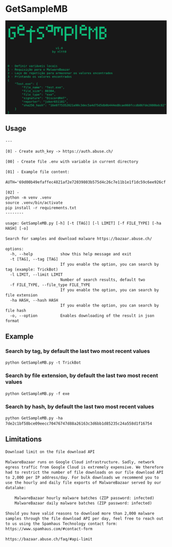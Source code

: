 # GetSampleMB

![](GetSampleMB.png)

## Usage

```
---

[0] - Create auth_key -> https://auth.abuse.ch/

[00] - Create file .env with variable in current directory 

[01] - Example file content:
  AUTH='69d00b49efaffec4821af2e72039803b575d4c26c7e11b1e1f1dc59c6ee926cf'

[02] -
python -m venv .venv
source .venv/bin/activate
pip install -r requirements.txt
--------

usage: GetSampleMB.py [-h] [-t [TAG]] [-l LIMIT] [-f FILE_TYPE] [-ha HASH] [-o]

Search for samples and download malware https://bazaar.abuse.ch/

options:
  -h, --help            show this help message and exit
  -t [TAG], --tag [TAG]
                        If you enable the option, you can search by tag (example: TrickBot)
  -l LIMIT, --limit LIMIT
                        Number of search results, default two
  -f FILE_TYPE, --file_type FILE_TYPE
                        If you enable the option, you can search by file extension
  -ha HASH, --hash HASH
                        If you enable the option, you can search by file hash
  -o, --option          Enables downloading of the result in json format

```

## Example

### Search by tag, by default the last two most recent values
`python GetSampleMB.py -t TrickBot`

### Search by file extension, by default the last two most recent values
`python GetSampleMB.py -f exe`

### Search by hash, by default the last two most recent values
`python GetSampleMB.py -ha 7de2c1bf58bce09eecc70476747d88a26163c3d6bb1d85235c24a558d1f16754`


## Limitations 

```
Download limit on the file download API

MalwareBazaar runs on Google Cloud infrastructure. Sadly, network egress traffic from Google Cloud is extremely expensive. We therefore had to restrict the number of file downloads on our file download API to 2,000 per IP address/day. For bulk downloads we recommend you to use the hourly and daily file exports of MalwareBazaar served by our datalake:

    MalwareBazaar hourly malware batches (ZIP password: infected)
    MalwareBazaar daily malware batches (ZIP password: infected)

Should you have valid reasons to download more than 2,000 malware samples through the file download API per day, feel free to reach out to us using the Spamhaus Technology contact form:
https://www.spamhaus.com/#contact-form

https://bazaar.abuse.ch/faq/#api-limit

```
